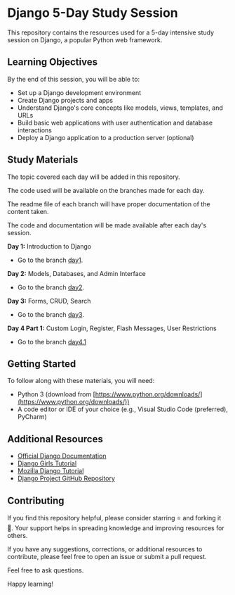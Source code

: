 # Django 5-Day Study Session

This repository contains the resources used for a 5-day intensive study session on Django, a popular Python web framework.

## Learning Objectives

By the end of this session, you will be able to:

- Set up a Django development environment
- Create Django projects and apps
- Understand Django's core concepts like models, views, templates, and URLs
- Build basic web applications with user authentication and database interactions
- Deploy a Django application to a production server (optional)

## Study Materials

The topic covered each day will be added in this repository.

The code used will be available on the branches made for each day.

The readme file of each branch will have proper documentation of the content taken.

The code and documentation will be made available after each day's session.

**Day 1:** Introduction to Django
- Go to the branch [day1](https://github.com/lordgrim18/studyjams_Django/tree/day1).

**Day 2:** Models, Databases, and Admin Interface
- Go to the branch [day2](https://github.com/lordgrim18/studyjams_Django/tree/day2).

**Day 3:** Forms, CRUD, Search
- Go to the branch [day3](https://github.com/lordgrim18/studyjams_Django/tree/day3).

**Day 4 Part 1:** Custom Login, Register, Flash Messages, User Restrictions
- Go to the branch [day4.1](https://github.com/lordgrim18/studyjams_Django/tree/day4.1)

## Getting Started

To follow along with these materials, you will need:

- Python 3 (download from [https://www.python.org/downloads/](https://www.python.org/downloads/))
- A code editor or IDE of your choice (e.g., Visual Studio Code (preferred), PyCharm)

## Additional Resources

- [Official Django Documentation](https://docs.djangoproject.com/)
- [Django Girls Tutorial](https://tutorial.djangogirls.org/)
- [Mozilla Django Tutorial](https://developer.mozilla.org/en-US/docs/Learn/Server-side/Django)
- [Django Project GitHub Repository](https://github.com/django/django)

## Contributing

If you find this repository helpful, please consider starring ⭐️ and forking it 🍴. Your support helps in spreading knowledge and improving resources for others.

If you have any suggestions, corrections, or additional resources to contribute, please feel free to open an issue or submit a pull request.

Feel free to ask questions.

Happy learning!
